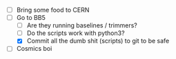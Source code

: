 - [ ] Bring some food to CERN
- [ ] Go to BB5
  - [ ] Are they running baselines / trimmers?
  - [ ] Do the scripts work with python3?
  - [x] Commit all the dumb shit (scripts) to git to be safe
- [ ] Cosmics boi

